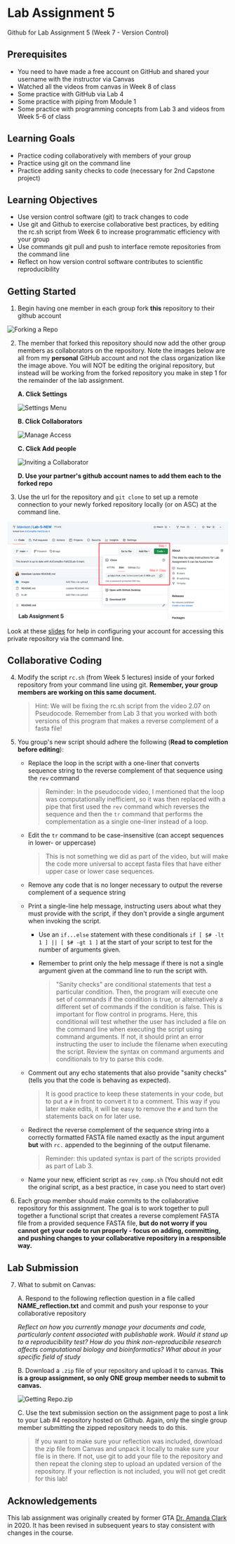 # Lab Assignment 5
Github for Lab Assignment 5 (Week 7 - Version Control)

## Prerequisites
- You need to have made a free account on GitHub and shared your username with the instructor via Canvas
- Watched all the videos from canvas in Week 8 of class
- Some practice with GitHub via Lab 4
- Some practice with piping from Module 1
- Some practice with programming concepts from Lab 3 and videos from Week 5-6 of class

## Learning Goals
- Practice coding collaboratively with members of your group
- Practice using git on the command line
- Practice adding sanity checks to code (necessary for 2nd Capstone project)

## Learning Objectives 

- Use version control software (git) to track changes to code
- Use git and Github to exercise collaborative best practices, by editing the rc.sh script from Week 6 to increase programmatic efficiency with your group
- Use commands git pull and push to interface remote repositories from the command line
- Reflect on how version control software contributes to scientific reproducibility

## Getting Started

1. Begin having one member in each group fork **this** repository to their github account 

![Forking a Repo](/images/forkrepo.png)

2. The member that forked this repository should now add the other group members as collaborators on the repository. Note the images below are all from my **personal** GitHub account and not the class organization like the image above. You will NOT be editing the original repository, but instead will be working from the forked repository you make in step 1 for the remainder of the lab assignment.

   **A. Click Settings**
    
    ![Settings Menu](/images/settings.png)
    
   **B. Click Collaborators**
    
    ![Manage Access](/images/manageaccess.png)
    
    **C. Click Add people**
    
    ![Inviting a Collaborator](/images/invitecollab.png)
    
    **D. Use your partner's github account names to add them each to the forked repo**
        
    
3. Use the url for the repository and `git clone` to set up a remote connection to your newly forked repository locally (or on ASC) at the command line.

![Getting your Repository URL](/images/urlrepo.png)

Look at these [slides](https://adc0032.github.io/VersionControl/#/section-3) for help in configuring your account for accessing this private repository via the command line.


## Collaborative Coding

4. Modify the script `rc.sh` (from Week 5 lectures) inside of your forked repository from your command line using git. **Remember, your group members are working on this same document.**

   >Hint: We will be fixing the rc.sh script from the video 2.07 on Pseudocode. Remember from Lab 3 that you worked with both versions of this program that makes a reverse complement of a fasta file!

5. You group's new script should adhere the following (**Read to completion before editing**):

    * Replace the loop in the script with a one-liner that converts sequence string to the reverse complement of that sequence using the `rev` command
    
       >Reminder: In the pseudocode video, I mentioned that the loop was computationally inefficient, so it was then replaced with a pipe that first used the `rev` command which reverses the sequence and then the `tr` command that performs the complementation as a single one-liner instead of a loop.
    
    * Edit the `tr` command to be case-insensitive (can accept sequences in lower- or uppercase)
    
      >This is not something we did as part of the video, but will make the code more universal to accept fasta files that have either upper case or lower case sequences.
    
    * Remove any code that is no longer necessary to output the reverse complement of a sequence string
    
    * Print a single-line help message, instructing users about what they must provide with the script, if they don't provide a single argument when invoking the script. 
        * Use an `if...else` statement with these conditionals `if [ $# -lt 1 ] || [ $# -gt 1 ]` at the start of your script to test for the number of arguments given. 
        * Remember to print only the help message if there is not a single argument given at the command line to run the script with. 
         
           >"Sanity checks" are conditional statements that test a particular condition. Then, the program will execute one set of commands if the condition is true, or alternatively a different set of commands if the condition is false. This is important for flow control in programs. Here, this conditional will test whether the user has included a file on the command line when executing the script using command arguments. If not, it should print an error instructing the user to include the filename when executing the script. Review the syntax on command arguments and conditionals to try to parse this code.
         
    * Comment out any echo statements that also provide "sanity checks" (tells you that the code is behaving as expected). 
    
      > It is good practice to keep these statements in your code, but to put a `#` in front to convert it to a comment. This way if you later make edits, it will be easy to remove the `#` and turn the statements back on for later use.
    
    * Redirect the reverse complement of the sequence string into a correctly formatted FASTA file named exactly as the input argument **but** with `rc.` appended to the beginning of the output filename. 
    
      >Reminder: this updated syntax is part of the scripts provided as part of Lab 3.
    
    * Name your new, efficient script as `rev_comp.sh` (You should not edit the original script, as a best practice, in case you need to start over)

6. Each group member should make commits to the collaborative repository for this assignment. The goal is to work together to pull together a functional script that creates a reverse complement FASTA file from a provided sequence FASTA file, **but do not worry if you cannot get your code to run properly - focus on adding, committing, and pushing changes to your collaborative repository in a responsible way.** 

## Lab Submission

7.  What to submit on Canvas:

    A. Respond to the following reflection question in a file called **NAME_reflection.txt** and commit and push your response to your collaborative repository 
    
    *Reflect on how you currently manage your documents and code, particularly content associated with publishable work. Would it stand up to a reproducibility     test? How do you think non-reproducibile research affects computational biology and bioinformatics? What about in your specific field of study*
    
    B. Download a `.zip` file of your repository and upload it to canvas. **This is a group assignment, so only ONE group member needs to submit to canvas.** 
    
    ![Getting Repo.zip](/images/submit.png)
    
    C. Use the text submission section on the assignment page to post a link to your Lab #4 repository hosted on Github. Again, only the single group member submitting the zipped repository needs to do this. 
    
      >If you want to make sure your reflection was included, download the zip file from Canvas and unpack it locally to make sure your file is in there. If not, use git to add your file to the repository and then repeat the cloning step to upload an updated version of the repository. If your reflection is not included, you will not get credit for this lab!


## Acknowledgements

This lab assignment was originally created by former GTA [Dr. Amanda Clark](https://github.com/adc0032/Version_Ctrl_Lab) in 2020. It has been revised in subsequent years to stay consistent with changes in the course.
